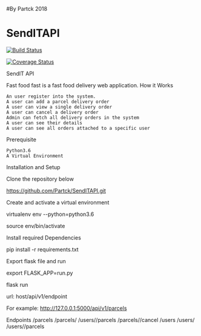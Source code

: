 #By Partck 2018
# SendITAPI
[![Build Status](https://travis-ci.org/Partck/SendITAPI.svg?branch=develop)](https://travis-ci.org/Partck/SendITAPI)

[![Coverage Status](https://coveralls.io/repos/github/Partck/SendITAPI/badge.svg?branch=develop)](https://coveralls.io/github/Partck/SendITAPI?branch=develop)

SendIT API

Fast food fast is a fast food delivery web application.
How it Works

    An user register into the system.
    A user can add a parcel delivery order
    A user can view a single delivery order
    A user can cancel a delivery order
    Admin can fetch all delivery orders in the system
    A user can see their details
    A user can see all orders attached to a specific user

Prerequisite

    Python3.6
    A Virtual Environment

Installation and Setup

Clone the repository below

https://github.com/Partck/SendITAPI.git

Create and activate a virtual environment

virtualenv env --python=python3.6

source env/bin/activate

Install required Dependencies

pip install -r requirements.txt

Export flask file and run

export FLASK_APP=run.py

flask run

url: host/api/v1/endpoint

For example: http://127.0.0.1:5000/api/v1/parcels

Endpoints
/parcels
/parcels/<parcelId>
/users/<userId>/parcels
/parcels/<parcelId>/cancel
/users
/users/<userid>
/users/<userid>/parcels
